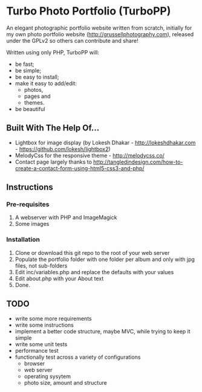 Turbo Photo Portfolio (TurboPP)
===============================

An elegant photographic portfolio website written from scratch, initially for my own photo portfolio website
(http://grussellphotography.com), released under the GPLv2 so others can contribute and share!

Written using only PHP, TurboPP will:
- be fast;
- be simple;
- be easy to install;
- make it easy to add/edit:
  - photos,
  - pages and
  - themes.
- be beautiful

Built With The Help Of...
-------------------------
- Lightbox for image display (by Lokesh Dhakar - http://lokeshdhakar.com - https://github.com/lokesh/lightbox2)
- MelodyCss for the responsive theme - http://melodycss.co/
- Contact page largely thanks to http://tangledindesign.com/how-to-create-a-contact-form-using-html5-css3-and-php/

Instructions
------------
### Pre-requisites
1. A webserver with PHP and ImageMagick
2. Some images

### Installation
1. Clone or download this git repo to the root of your web server
2. Populate the portfolio folder with one folder per album and only with jpg files, not sub-folders
3. Edit inc/variables.php and replace the defaults with your values
4. Edit about.php with your About text
5. Done.


TODO
----
- write some more requirements
- write some instructions
- implement a better code structure, maybe MVC, while trying to keep it simple
- write some unit tests
- performance test
- functionally test across a variety of configurations
  - browser
  - web server
  - operating sysytem
  - photo size, amount and structure
